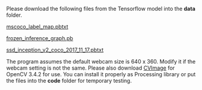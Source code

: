Please download the following files from the Tensorflow model into the **data** folder.

[mscoco_label_map.pbtxt](https://github.com/tensorflow/models/tree/master/research/object_detection/data)

[frozen_inference_graph.pb](https://github.com/opencv/opencv/wiki/TensorFlow-Object-Detection-API)

[ssd_inception_v2_coco_2017_11_17.pbtxt](https://github.com/opencv/opencv/wiki/TensorFlow-Object-Detection-API)

The program assumes the default webcam size is 640 x 360. Modify it if the webcam setting is not the same. Please also download [CVImage](http://www.magicandlove.com/blog/2018/07/20/opencv-3-4-2-java-build/) for OpenCV 3.4.2 for use. You can install it properly as Processing library or put the files into the **code** folder for temporary testing.